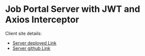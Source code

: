 # Job Portal Server with JWT and Axios Interceptor

Client site details:

- [Server deployed Link](https://job-box-1.web.app)
- [Server github Link](https://github.com/mamun4447/job-portal-client)
